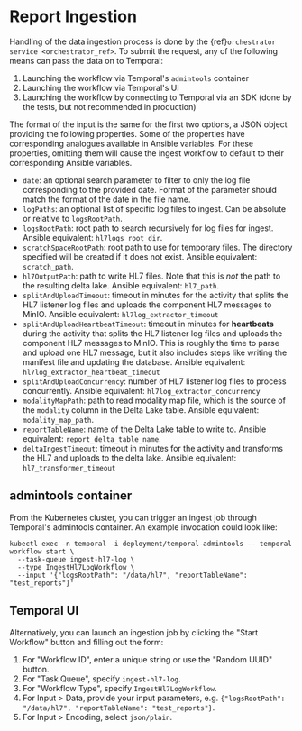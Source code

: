 # Report Ingestion

Handling of the data ingestion process is done by the {ref}`orchestrator service <orchestrator_ref>`. To submit the request,
any of the following means can pass the data on to Temporal:
1. Launching the workflow via Temporal's `admintools` container
2. Launching the workflow via Temporal's UI
3. Launching the workflow by connecting to Temporal via an SDK (done by the tests, but not recommended in production)

The format of the input is the same for the first two options, a JSON object providing the following properties. Some of the properties have
corresponding analogues available in Ansible variables. For these properties, omitting them will cause the ingest workflow to default to their
corresponding Ansible variables.
- `date`: an optional search parameter to filter to only the log file corresponding to the provided date.
   Format of the parameter should match the format of the date in the file name.
- `logPaths`: an optional list of specific log files to ingest. Can be absolute or relative to `logsRootPath`.
- `logsRootPath`: root path to search recursively for log files for ingest. Ansible equivalent: `hl7logs_root_dir`.
- `scratchSpaceRootPath`: root path to use for temporary files. The directory specified will be created if it does not exist.
   Ansible equivalent: `scratch_path`.
- `hl7OutputPath`: path to write HL7 files. Note that this is _not_ the path to the resulting delta lake. Ansible equivalent: `hl7_path`.
- `splitAndUploadTimeout`: timeout in minutes for the activity that splits the HL7 listener log files and uploads the component HL7 messages to MinIO. 
Ansible equivalent: `hl7log_extractor_timeout`
- `splitAndUploadHeartbeatTimeout`: timeout in minutes for **heartbeats** during the activity that splits the HL7 listener log files and uploads 
the component HL7 messages to MinIO. This is roughly the time to parse and upload one HL7 message, but it also includes steps like writing the manifest 
file and updating the database. Ansible equivalent: `hl7log_extractor_heartbeat_timeout`
- `splitAndUploadConcurrency`: number of HL7 listener log files to process concurrently. Ansible equivalent: `hl7log_extractor_concurrency`
- `modalityMapPath`: path to read modality map file, which is the source of the `modality` column in the Delta Lake table.
   Ansible equivalent: `modality_map_path`.
- `reportTableName`: name of the Delta Lake table to write to. Ansible equivalent: `report_delta_table_name`.
- `deltaIngestTimeout`: timeout in minutes for the activity and transforms the HL7 and uploads to the delta lake. Ansible equivalent: `hl7_transformer_timeout` 

## admintools container

From the Kubernetes cluster, you can trigger an ingest job through Temporal's admintools container. An example invocation could look like:
```shell
kubectl exec -n temporal -i deployment/temporal-admintools -- temporal workflow start \
  --task-queue ingest-hl7-log \
  --type IngestHl7LogWorkflow \
  --input '{"logsRootPath": "/data/hl7", "reportTableName": "test_reports"}'
```

## Temporal UI

Alternatively, you can launch an ingestion job by clicking the "Start Workflow" button and filling out the form:
1. For "Workflow ID", enter a unique string or use the "Random UUID" button.
2. For "Task Queue", specify `ingest-hl7-log`.
3. For "Workflow Type", specify `IngestHl7LogWorkflow`.
4. For Input > Data, provide your input parameters, e.g. `{"logsRootPath": "/data/hl7", "reportTableName": "test_reports"}`.
5. For Input > Encoding, select `json/plain`.
